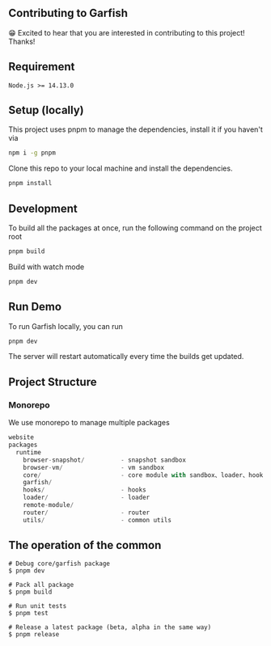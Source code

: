 ## Contributing to Garfish

😁 Excited to hear that you are interested in contributing to this project! Thanks!

## Requirement

`Node.js >= 14.13.0`

## Setup (locally)

This project uses pnpm to manage the dependencies, install it if you haven't via

```bash
npm i -g pnpm
```

Clone this repo to your local machine and install the dependencies.

```bash
pnpm install
```

## Development

To build all the packages at once, run the following command on the project root

```bash
pnpm build
```

Build with watch mode

```bash
pnpm dev
```

## Run Demo

To run Garfish locally, you can run

```bash
pnpm dev
```

The server will restart automatically every time the builds get updated.

## Project Structure

### Monorepo

We use monorepo to manage multiple packages

```js
website
packages
  runtime
    browser-snapshot/          - snapshot sandbox
    browser-vm/                - vm sandbox
    core/                      - core module with sandbox、loader、hooks、router
    garfish/
    hooks/                     - hooks
    loader/                    - loader
    remote-module/
    router/                    - router
    utils/                     - common utils
```

## The operation of the common

```shell
# Debug core/garfish package
$ pnpm dev

# Pack all package
$ pnpm build

# Run unit tests
$ pnpm test

# Release a latest package (beta, alpha in the same way)
$ pnpm release
```
